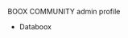 BOOX COMMUNITY admin profile
- Databoox

<!---
Boox-admin/Boox-admin is a ✨ special ✨ repository because its `README.md` (this file) appears on your GitHub profile.
You can click the Preview link to take a look at your changes.
--->
